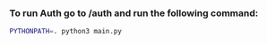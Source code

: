### To run Auth go to /auth and run the following command:

```bash
PYTHONPATH=. python3 main.py
```